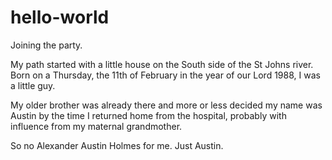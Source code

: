 # hello-world
Joining the party.

My path started with a little house on the South side of the St Johns river.
Born on a Thursday, the 11th of February in the year of our Lord 1988, I was a little guy. 

My older brother was already there and more or less decided my name was Austin by the time I 
returned home from the hospital, probably with influence from my maternal grandmother.

So no Alexander Austin Holmes for me. Just Austin. 
